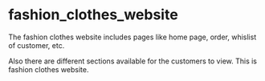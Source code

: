 # fashion_clothes_website

The fashion clothes website includes pages like home page, order, whislist of customer, etc.

Also there are different sections available for the customers to view.
This is fashion clothes website.


